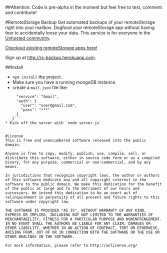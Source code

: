 ##Attention:
Code is pre-alpha in the moment but feel free to test, comment and contribute!


#RemoteStorage Backup
Get automated backups of your remoteStorage right into your mailbox.
Dogfood your remoteStorage app without having fear to accidentally loose your data.
This service is for everyone in the [Unhosted community](http://unhosted.org/).

[Checkout existing remoteStorage apps here!](https://github.com/unhosted/website/wiki/State-of-the-movement)

Sign up at http://rs-backup.herokuapp.com.


##Install
* `npm install` the project.
* Make sure you have a running mongoDB instance.
* create a `mail.json` file like:
```{
     "service": "Gmail",
     "auth": {
       "user": "user@gmail.com",
       "pass": "***"
     }
   }```
* Kick off the server with `node server.js`


#License
This is free and unencumbered software released into the public domain.

Anyone is free to copy, modify, publish, use, compile, sell, or distribute this software, either in source code form or as a compiled binary, for any purpose, commercial or non-commercial, and by any means.

In jurisdictions that recognize copyright laws, the author or authors of this software dedicate any and all copyright interest in the software to the public domain. We make this dedication for the benefit of the public at large and to the detriment of our heirs and successors. We intend this dedication to be an overt act of relinquishment in perpetuity of all present and future rights to this software under copyright law.

THE SOFTWARE IS PROVIDED "AS IS", WITHOUT WARRANTY OF ANY KIND, EXPRESS OR IMPLIED, INCLUDING BUT NOT LIMITED TO THE WARRANTIES OF MERCHANTABILITY, FITNESS FOR A PARTICULAR PURPOSE AND NONINFRINGEMENT. IN NO EVENT SHALL THE AUTHORS BE LIABLE FOR ANY CLAIM, DAMAGES OR OTHER LIABILITY, WHETHER IN AN ACTION OF CONTRACT, TORT OR OTHERWISE, ARISING FROM, OUT OF OR IN CONNECTION WITH THE SOFTWARE OR THE USE OR OTHER DEALINGS IN THE SOFTWARE.

For more information, please refer to http://unlicense.org/